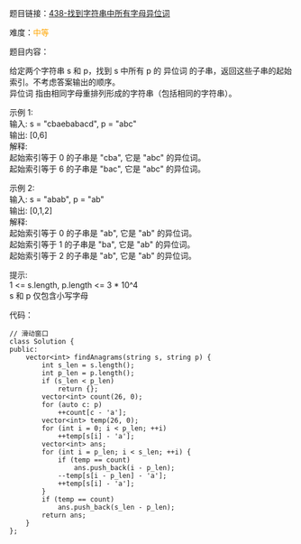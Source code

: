 题目链接：[438-找到字符串中所有字母异位词](https://leetcode-cn.com/problems/find-all-anagrams-in-a-string/)

难度：<font color="Orange">中等</font>

题目内容：

给定两个字符串 s 和 p，找到 s 中所有 p 的 异位词 的子串，返回这些子串的起始索引。不考虑答案输出的顺序。<br>
异位词 指由相同字母重排列形成的字符串（包括相同的字符串）。

示例 1:<br>
输入: s = "cbaebabacd", p = "abc"<br>
输出: [0,6]<br>
解释:<br>
起始索引等于 0 的子串是 "cba", 它是 "abc" 的异位词。<br>
起始索引等于 6 的子串是 "bac", 它是 "abc" 的异位词。

示例 2:<br>
输入: s = "abab", p = "ab"<br>
输出: [0,1,2]<br>
解释:<br>
起始索引等于 0 的子串是 "ab", 它是 "ab" 的异位词。<br>
起始索引等于 1 的子串是 "ba", 它是 "ab" 的异位词。<br>
起始索引等于 2 的子串是 "ab", 它是 "ab" 的异位词。

提示:<br>
1 <= s.length, p.length <= 3 * 10^4<br>
s 和 p 仅包含小写字母


代码：
```
// 滑动窗口
class Solution {
public:
    vector<int> findAnagrams(string s, string p) {
        int s_len = s.length();
        int p_len = p.length();
        if (s_len < p_len)
            return {};
        vector<int> count(26, 0);
        for (auto c: p)
            ++count[c - 'a'];
        vector<int> temp(26, 0);
        for (int i = 0; i < p_len; ++i)
            ++temp[s[i] - 'a'];
        vector<int> ans;
        for (int i = p_len; i < s_len; ++i) {
            if (temp == count)
                ans.push_back(i - p_len);
            --temp[s[i - p_len] - 'a'];
            ++temp[s[i] - 'a'];
        }
        if (temp == count)
            ans.push_back(s_len - p_len);
        return ans;
    }
};
```